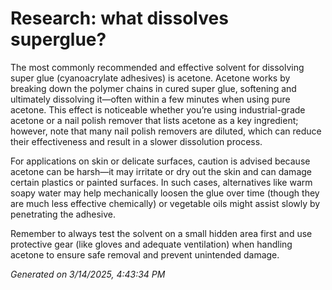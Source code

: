 # Research: what dissolves superglue?

The most commonly recommended and effective solvent for dissolving super glue (cyanoacrylate adhesives) is acetone. Acetone works by breaking down the polymer chains in cured super glue, softening and ultimately dissolving it—often within a few minutes when using pure acetone. This effect is noticeable whether you’re using industrial-grade acetone or a nail polish remover that lists acetone as a key ingredient; however, note that many nail polish removers are diluted, which can reduce their effectiveness and result in a slower dissolution process. 

For applications on skin or delicate surfaces, caution is advised because acetone can be harsh—it may irritate or dry out the skin and can damage certain plastics or painted surfaces. In such cases, alternatives like warm soapy water may help mechanically loosen the glue over time (though they are much less effective chemically) or vegetable oils might assist slowly by penetrating the adhesive. 

Remember to always test the solvent on a small hidden area first and use protective gear (like gloves and adequate ventilation) when handling acetone to ensure safe removal and prevent unintended damage.

*Generated on 3/14/2025, 4:43:34 PM*